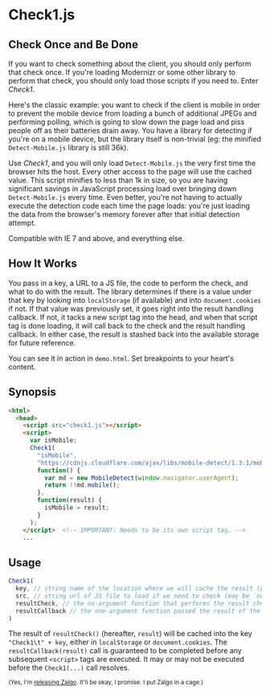 Check1.js
============

Check Once and Be Done
------------------------

If you want to check something about the client, you should only perform that check once.  If you're loading Modernizr or some other library to perform that check,
you should only load those scripts if you need to. Enter *Check1*.

Here's the classic example: you want to check if the client is mobile in order to prevent the mobile device from loading a bunch of additional JPEGs and performing polling,
which is going to slow down the page load and piss people off as their batteries drain away. You have a library for detecting if you're on a mobile device, but the library
itself is non-trivial (eg: the minified `Detect-Mobile.js` library is still 36k).

Use *Check1*, and you will only load `Detect-Mobile.js` the very first time the browser hits the host. Every other access to the page will use the cached value.
This script minifies to less than 1k in size, so you are having significant savings in JavaScript processing load over bringing down `Detect-Mobile.js` every
time. Even better, you're not having to actually
execute the detection code each time the page loads: you're just loading the data from the browser's memory forever after that initial detection attempt.

Compatible with IE 7 and above, and everything else.

How It Works
--------------

You pass in a key, a URL to a JS file, the code to perform the check, and what to do with the result. The library determines if there is a value under that key
by looking into `localStorage` (if available) and into `document.cookies` if not. If that value was previously set, it goes right into the result handling callback.
If not, it tacks a new script tag into the head, and when that script tag is done loading, it will call back to the check and the result handling callback.  In
either case, the result is stashed back into the available storage for future reference.

You can see it in action in `demo.html`. Set breakpoints to your heart's content.

Synopsis
---------

```html
<html>
  <head>
    <script src="check1.js"></script>
    <script>
      var isMobile;
      Check1(
        "isMobile",
        "https://cdnjs.cloudflare.com/ajax/libs/mobile-detect/1.3.1/mobile-detect.js",
        function() {
          var md = new MobileDetect(window.navigator.userAgent);
          return !!md.mobile();
        },
        function(result) {
          isMobile = result;
        }
      );
    </script>  <!-- IMPORTANT: Needs to be its own script tag. -->
    ...
```

Usage
--------

```javascript
Check1(
  key, // string name of the location where we will cache the result (prepended with "Check1\t")
  src, // string url of JS file to load if we need to check (may be `null` if you don't want to load anything)
  resultCheck, // the no-argument function that performs the result check, run after the JS file is loaded
  resultCallback // the one-argument function passed the result of the check, whether or not is was performed on this page load
)
```

The result of `resultCheck()` (hereafter, `result`) will be cached into the key `"Check1\t" + key`, either in `localStorage` or `document.cookies`.
The `resultCallback(result)` call is guaranteed to be completed before any subsequent `<script>` tags are executed.  It may or may not
be executed before the `Check1(...)` call resolves.

<sub>(Yes, I'm [releasing Zalgo](http://blog.izs.me/post/59142742143/designing-apis-for-asynchrony#posts). It'll be okay, I promise. I put Zalgo in a cage.)</sub>
